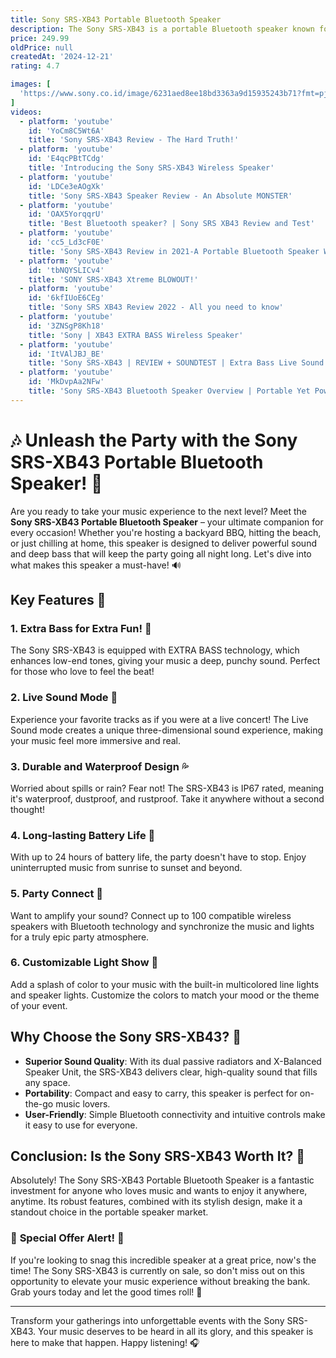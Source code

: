 ```yaml
---
title: Sony SRS-XB43 Portable Bluetooth Speaker
description: The Sony SRS-XB43 is a portable Bluetooth speaker known for its robust sound quality and durability. It features Sony's EXTRA BASS technology, delivering deep, punchy bass and clear vocals, making it ideal for both indoor and outdoor use. The speaker is equipped with dual passive radiators and a two-way speaker system, enhancing the overall audio experience. It boasts an IP67 rating, making it waterproof, dustproof, and rustproof, suitable for various environments. The SRS-XB43 also offers up to 24 hours of battery life, customizable lighting effects, and seamless connectivity with Bluetooth and NFC. Additionally, it supports the Sony Music Center app for personalized sound settings and can be paired with multiple speakers for a more immersive sound experience.
price: 249.99
oldPrice: null
createdAt: '2024-12-21'
rating: 4.7

images: [
  'https://www.sony.co.id/image/6231aed8ee18bd3363a9d15935243b71?fmt=pjpeg&wid=1400&bgcolor=F1F5F9&bgc=F1F5F9', 'https://pimcdn.sharafdg.com/images/000000000001204680_7?1703624319', 'https://i5.walmartimages.com/asr/7afe89cc-003c-468e-abb8-56f6157adc4b.3281b624525f3d85f1c14d29a3d85d9b.jpeg?odnHeight=768&odnWidth=768&odnBg=FFFFFF', 'https://media.powerreviews.com/image/upload/c_fill,d_portal-no-product-image_ttlfpi.svg,g_auto,h_400,q_auto,w_auto,z_0.5/d_portal-no-product-image_ttlfpi.svg/prod/wiyvvegoir2nzomth53m.jpg', 'https://content.api.news/v3/images/bin/e7e6a1d1c749c0b495f28a10dfd3ff26', 'https://shopcgx.com/cdn/shop/files/XG300BLACK-1.jpg?v=1708180854', 'https://media.icdn.hu/product/GalleryMod/2024-05/987287/resp/3237808_sony-srs-xv500-x-series-hordozhato-bluetooth-hangszoro-fekete.webp', 'https://sm.mashable.com/mashable_me/photo/default/images-1_7mjw.jpg', 'https://www.thebrick.com/cdn/shop/files/shopify-image_be1f1952-8251-4e18-8e1e-e5a8a4b86531_1500x.jpg?v=1717188129', 'https://m.media-amazon.com/images/I/71uUtWNHXTL._SL1500_.jpg', 'https://files.vplak.com/500-images/sony/SRS-XB43/black/image-10.jpg', 'https://i.ebayimg.com/images/g/RNEAAOSwGW5nJppR/s-l1600.jpg', 'https://2230d7c2.delivery.rocketcdn.me/wp-content/uploads/2022/03/Sony-EXTRA-BASS-Wireless-Portable-Speaker-SRS-XB33_1-600x450.png.webp', 'https://media.powerreviews.com/image/upload/c_fill,d_portal-no-product-image_ttlfpi.svg,g_auto,h_400,q_auto,w_auto,z_0.5/d_portal-no-product-image_ttlfpi.svg/prod/poamuwi5palqieelv3fj.jpg', 'https://digimigia.com/wp-content/uploads/2024/05/black-sony-xb43.png', 'https://dmau.imgix.net/media/catalog/product/s/r/srsult10b-sony_ovlh7nnchr83nmbc.jpg?auto=compress&auto=format&fill-color=FFFFFF&fit=fill&fill=solid&w=496&h=279', 'https://content.abt.com/image.php/sony-speaker-SRSULT1000-dynamic-view.jpg?image=/images/products/BDP_Images/sony-speaker-SRSULT1000-dynamic-view.jpg&canvas=1&width=750&height=550', 'https://smartbuy-me.com/cdn/shop/files/SON0930ST0023-5_1af2cbe0-c204-43bd-8d7f-ac4996e92070_1024x.jpg?v=1722503336', 'https://gophersport.com/media/catalog/product/g/-/g-18530-sonyxv900-1.jpg?optimize=low&bg-color=255,255,255&fit=bounds&height=360&width=360&canvas=360:360', 'https://shopatsc.com/cdn/shop/files/ULT-70---2500-x-2500--3.jpg?v=1715235890', 'https://tiimg.tistatic.com/fp/1/007/392/srs-xb23-bt-speaker-668.jpg', 'https://m.media-amazon.com/images/I/8161NDm0dxL.jpg', 'https://techsource.lk/cdn/shop/products/91-YoFEg7mL_1024x1024.jpg?v=1650328077', 'https://www.sony.com/image/437094788f019da0dde157b913b7555c?fmt=pjpeg&wid=4000&bgcolor=F1F5F9&bgc=F1F5F9&qlt=43', 'https://gcs.tripi.vn/public-tripi/tripi-feed/img/474304CYD/anhbia9_800x450-600x400.jpg', 'https://images-na.ssl-images-amazon.com/images/I/51M8MrlWQ+L.jpg', 'https://cdn.mos.cms.futurecdn.net/TzXPSTm8E6GuCGQazaPsAR-415-80.jpg', 'https://www.lbtechreviews.com/wp-content/uploads/2020/11/Sony-SRS-XB33-colors-scaled-1.jpg', 'http://static1.squarespace.com/static/579b62c66b8f5b8f495eae56/57c601b329687fde0904a824/5ed972ccdacd143e542faa53/1591370104292/Sony+SRS-XB43+Review.jpg?format=1500w', 'https://i.ytimg.com/vi/kcgvkw6G0Hc/hq720.jpg?sqp=-oaymwEhCK4FEIIDSFryq4qpAxMIARUAAAAAGAElAADIQj0AgKJD&rs=AOn4CLAb3zOpxzJfjf0dd1eWPWAjyIPWRw', 'https://cdn1.smartprix.com/rx-iP9Un4red-w420-h420/sony-srs-xb43-blueto.jpg', 'https://m.media-amazon.com/images/I/41QWMKJqd0L._SY350_PKmb-play-button-overlay_.jpg', 'https://assets.pawnamerica.com/ProductImages//36e25cd2-cbc3-40f0-8ace-1fde8900318e.JPG', 'https://ae01.alicdn.com/kf/H8099d9b82ff74204989ef7ca09a70013g.jpg', 'https://static1.anpoimages.com/wordpress/wp-content/uploads/wm/2024/06/sony-ult-field-7-green.jpg', 'https://www.gearpatrol.com/wp-content/uploads/sites/2/2018/04/sony-rugged-bluetooth-speaker-gear-patrol-full-lead-jpg.webp?w=1920', 'https://i.rtings.com/assets/products/DNXsIwRj/sony-srs-xb43/in-the-box-small.jpg?format=auto', 'https://www.spatialonline.co.uk/cdn/shop/files/SONY-FIELD-7-FEATURE4-SPATIALONLINE_2000x.jpg?v=1714645331', 'https://a.nooncdn.com/cms/pages/20201217/b2cd0854173a02d08f5b585305bcf240/N39444953A-4.jpg', 'https://media.nationthailand.com/uploads/images/contents/w1024/2023/05/OBmcKwZQg14a1sdTw0KU.webp?x-image-process=style/lg-webp', 'https://images-na.ssl-images-amazon.com/images/I/41LLNoAMGzL._SL500_._AC_SL500_.jpg', 'https://digimigia.com/wp-content/uploads/2024/05/sony-xb43-speaker-back-2.png', 'https://www.picclickimg.com/ZGkAAOSwz15i9e~J/Silicone-Cover-Protective-Case-With-Strap-for-Sony.webp', 'https://cdn11.bigcommerce.com/s-pwefhhr7pn/images/stencil/1280x1280/products/57145/224159/6b9a51291b244224e8fd1e5b339f14c949a3126c_421074_3__89739.1732062835.jpg?c=1', 'https://www.thesonyshop.ca/cdn/shop/products/XE300_Blue_main-Mid_3000x3000.jpg?v=1657286893', 'https://images.walts.com/large/sony-srs-ult10-d.jpg', 'https://down-my.img.susercontent.com/file/my-11134207-7r98u-loaqmrk97i86bf_tn', 'https://wazza.com.ua/32313-thickbox_default/sony-gtk-xb72-bluetooth-home-audio-system.jpg', 'https://i5.walmartimages.com/seo/Sony-SRSULT10-H-EXTRA-BASS-Portable-Bluetooth-Speaker-2024-Forest-Gray-Bundle-Tech-Smart-USA-Audio-Entertainment-Essentials-2-YR-CPS-Enhanced-Protect_42300bba-8367-40c4-bf8b-ca8ab6dbf5ca.1d809ee5c4ef5711d98f811740340c33.jpeg', 'https://lookaside.instagram.com/seo/google_widget/crawler/?media_id=3496155318539360331', 'https://www.sony.ie/image/57ea553230f70f244165877f54696c07?fmt=pjpeg&wid=1400&bgcolor=F1F5F9&bgc=F1F5F9', 'https://www.cashconverters.com.au/globalassets/Catalogs/a91257f3-ad9b-47af-bc4d-b1b2003f5c6c.jpg?width=800&height=600&rsampler=bicubic&compand=true&bgcolor=255,255,255,55&rmode=pad', 'https://i.ebayimg.com/images/g/RNEAAOSwGW5nJppR/s-l1200.jpg', 'https://cdn11.bigcommerce.com/s-pwefhhr7pn/images/stencil/1280x1280/products/57145/224159/6b9a51291b244224e8fd1e5b339f14c949a3126c_421074_3__89739.1732062835.jpg?c=1', 'https://lsmedia.linker-cdn.net/266980/2020/4479230.jpg?d=400x400', 'https://www.designinfo.in/wp-content/uploads/2023/08/Sony-SRS-XB43-Black-11-e1692261147555.webp', 'https://cdn.cs.1worldsync.com/syndication/mediaserverredirect/19bcfbd55710dcbde98c922c74755847/maxsize(400x500).jpg', 'https://linqcdn.avbportal.com/images/6c43f395-20c1-4424-82cb-f3b1821be4f8.jpg?w=640', 'https://images-cdn.ubuy.co.in/66163b2efc660565ef5ca7ca-sony-xb43-portable-bluetooth-speaker.jpg', 'https://static1.pocketlintimages.com/wordpress/wp-content/uploads/wm/154229-speakers-review-lights-image2-sumtn9knxr.jpg', 'https://cdn.center.lv/cms/core_files2/thmb/1500-1500/0001/5171.XE200_X_Balanced_Speaker_Unit-Large.jpeg', 'https://i.rtings.com/assets/products/twBJF9dq/sony-srs-xb43/design-large.jpg?format=auto', 'https://lookaside.fbsbx.com/lookaside/crawler/media/?media_id=950204549130705', 'https://www.mcsteve.com/wp-content/uploads/2022/09/x43-9-300x300.jpeg', 'https://www.m4g.com.my/image/m4g/image/cache/data/all_product_images/product-1686/ybrFQtB41604123725-2480x2480.jpg', 'https://i.ebayimg.com/images/g/qlIAAOSwxCdlbZoK/s-l1200.jpg', 'https://lookaside.fbsbx.com/lookaside/crawler/media/?media_id=4997763823640595', 'https://media.karousell.com/media/photos/products/2024/9/28/sony_srsxb43_1727507967_159758df.jpg', 'https://zuricart.co.ke/upload/images/product/661a71abd5e1c.jpeg', 'https://www.cplusdigital.com/image/cplusdigital/image/cache/data/all_product_images/product-951/uMDu8r1R1597313295-650x650.jpg', 'http://static1.squarespace.com/static/579b62c66b8f5b8f495eae56/57c601b329687fde0904a824/5ed972ccdacd143e542faa53/1591370104292/Sony+SRS-XB43+Review.jpg?format=1500w', 'https://c.ndtvimg.com/2021-08/bcbbnhuk_sony-srs-xg500_640x480_21_August_21.jpg', 'https://pisces.bbystatic.com/image2/BestBuy_US/images/products/6412/6412158cv14d.jpg', 'https://images-na.ssl-images-amazon.com/images/I/41tkgOp85hL.jpg', 'https://icuracao.com/media/catalog/product/cache/ebc7fb90b21f5eb74aecbdd15a6003e6/1/_/1_31V-868-SRSULT70_665682da7da96.jpg', 'https://cdn.dxomark.com/wp-content/uploads/medias/post-64414/Audio_Speakers_Sony_SRSXB43_01_12_2020-9-1024x768.jpg', 'https://lookaside.fbsbx.com/lookaside/crawler/media/?media_id=293434038897176', 'https://i.redd.it/owo3l332urk91.jpg', 'https://smarthomesounds.sirv.com/live-magento/catalog/product/s/o/sony-srs-xg300-black-angle-hero.jpg?profile=smarthome&q=80&canvas.width=944&canvas.height=944&canvas.color=ffffff&w=944&h=944', 'https://www.sony.ie/image/66079f55ff6ef93a35c09dd805ae940d?fmt=png-alpha&wid=960'
]
videos: 
  - platform: 'youtube'
    id: 'YoCm8C5Wt6A'
    title: 'Sony SRS-XB43 Review - The Hard Truth!'
  - platform: 'youtube'
    id: 'E4qcPBtTCdg'
    title: 'Introducing the Sony SRS-XB43 Wireless Speaker'
  - platform: 'youtube'
    id: 'LDCe3eAOgXk'
    title: 'Sony SRS-XB43 Speaker Review - An Absolute MONSTER'
  - platform: 'youtube'
    id: 'OAX5YorqqrU'
    title: 'Best Bluetooth speaker? | Sony SRS XB43 Review and Test'
  - platform: 'youtube'
    id: 'cc5_Ld3cF0E'
    title: 'Sony SRS-XB43 Review in 2021-A Portable Bluetooth Speaker Worth Your Budget'
  - platform: 'youtube'
    id: 'tbNQYSLICv4'
    title: 'SONY SRS-XB43 Xtreme BLOWOUT!'
  - platform: 'youtube'
    id: '6kfIUoE6CEg'
    title: 'Sony SRS XB43 Review 2022 - All you need to know'
  - platform: 'youtube'
    id: '3ZNSgP8Kh18'
    title: 'Sony | XB43 EXTRA BASS Wireless Speaker'
  - platform: 'youtube'
    id: 'ItVAlJBJ_BE'
    title: 'Sony SRS-XB43 | REVIEW + SOUNDTEST | Extra Bass Live Sound  Bluetooth Speaker with 24h Battery'
  - platform: 'youtube'
    id: 'MkDvpAa2NFw'
    title: 'Sony SRS-XB43 Bluetooth Speaker Overview | Portable Yet Powerful'
---
```


# 🎶 Unleash the Party with the Sony SRS-XB43 Portable Bluetooth Speaker! 🎉

Are you ready to take your music experience to the next level? Meet the **Sony SRS-XB43 Portable Bluetooth Speaker** – your ultimate companion for every occasion! Whether you're hosting a backyard BBQ, hitting the beach, or just chilling at home, this speaker is designed to deliver powerful sound and deep bass that will keep the party going all night long. Let's dive into what makes this speaker a must-have! 🔊

## Key Features 🌟

### 1. **Extra Bass for Extra Fun! 🎵**
The Sony SRS-XB43 is equipped with EXTRA BASS technology, which enhances low-end tones, giving your music a deep, punchy sound. Perfect for those who love to feel the beat!

### 2. **Live Sound Mode 🎤**
Experience your favorite tracks as if you were at a live concert! The Live Sound mode creates a unique three-dimensional sound experience, making your music feel more immersive and real.

### 3. **Durable and Waterproof Design 💦**
Worried about spills or rain? Fear not! The SRS-XB43 is IP67 rated, meaning it's waterproof, dustproof, and rustproof. Take it anywhere without a second thought!

### 4. **Long-lasting Battery Life 🔋**
With up to 24 hours of battery life, the party doesn't have to stop. Enjoy uninterrupted music from sunrise to sunset and beyond.

### 5. **Party Connect 🎉**
Want to amplify your sound? Connect up to 100 compatible wireless speakers with Bluetooth technology and synchronize the music and lights for a truly epic party atmosphere.

### 6. **Customizable Light Show 🌈**
Add a splash of color to your music with the built-in multicolored line lights and speaker lights. Customize the colors to match your mood or the theme of your event.

## Why Choose the Sony SRS-XB43? 🤔

- **Superior Sound Quality**: With its dual passive radiators and X-Balanced Speaker Unit, the SRS-XB43 delivers clear, high-quality sound that fills any space.
- **Portability**: Compact and easy to carry, this speaker is perfect for on-the-go music lovers.
- **User-Friendly**: Simple Bluetooth connectivity and intuitive controls make it easy to use for everyone.

## Conclusion: Is the Sony SRS-XB43 Worth It? 🤩

Absolutely! The Sony SRS-XB43 Portable Bluetooth Speaker is a fantastic investment for anyone who loves music and wants to enjoy it anywhere, anytime. Its robust features, combined with its stylish design, make it a standout choice in the portable speaker market.

### 🎉 **Special Offer Alert!** 🎉

If you're looking to snag this incredible speaker at a great price, now's the time! The Sony SRS-XB43 is currently on sale, so don't miss out on this opportunity to elevate your music experience without breaking the bank. Grab yours today and let the good times roll! 🛒

---

Transform your gatherings into unforgettable events with the Sony SRS-XB43. Your music deserves to be heard in all its glory, and this speaker is here to make that happen. Happy listening! 🎧
